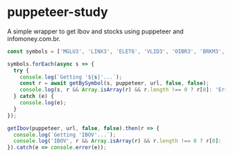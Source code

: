 # puppeteer-study

A simple wrapper to get Ibov and stocks using puppeteer and infomoney.com.br.

```javascript
const symbols = ['MGLU3', 'LINX3', 'ELET6', 'VLID3', 'OIBR3', 'BRKM3', 'CMIG3'];

symbols.forEach(async s => {
  try {
    console.log(`Getting '${s}'...`);
    const r = await getBySymbol(s, puppeteer, url, false, false);
    console.log(s, r && Array.isArray(r) && r.length !== 0 ? r[0]: 'Erro');
  } catch (e) {
    console.log(e);
  }
});

getIbov(puppeteer, url, false, false).then(r => {
  console.log(`Getting 'IBOV'...`);
  console.log('IBOV', r && Array.isArray(r) && r.length !== 0 ? r[0]: 'Erro');
}).catch(e => console.error(e));
```
